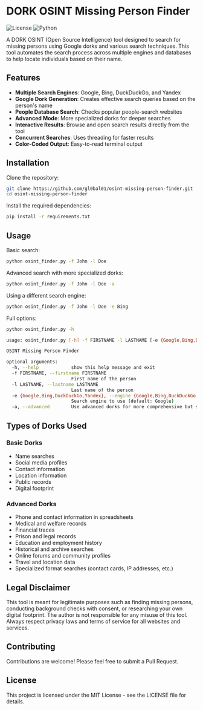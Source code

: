 # DORK OSINT Missing Person Finder

![License](https://img.shields.io/badge/license-MIT-blue.svg)
![Python](https://img.shields.io/badge/python-3.6%2B-blue)

A DORK OSINT (Open Source Intelligence) tool designed to search for missing persons using Google dorks and various search techniques. This tool automates the search process across multiple engines and databases to help locate individuals based on their name.

## Features

- **Multiple Search Engines**: Google, Bing, DuckDuckGo, and Yandex
- **Google Dork Generation**: Creates effective search queries based on the person's name
- **People Database Search**: Checks popular people-search websites
- **Advanced Mode**: More specialized dorks for deeper searches
- **Interactive Results**: Browse and open search results directly from the tool
- **Concurrent Searches**: Uses threading for faster results
- **Color-Coded Output**: Easy-to-read terminal output

## Installation

Clone the repository:
```bash
git clone https://github.com/gl0bal01/osint-missing-person-finder.git
cd osint-missing-person-finder
```

Install the required dependencies:
```bash
pip install -r requirements.txt
```

## Usage

Basic search:
```bash
python osint_finder.py -f John -l Doe
```

Advanced search with more specialized dorks:
```bash
python osint_finder.py -f John -l Doe -a
```

Using a different search engine:
```bash
python osint_finder.py -f John -l Doe -e Bing
```

Full options:
```bash
python osint_finder.py -h

usage: osint_finder.py [-h] -f FIRSTNAME -l LASTNAME [-e {Google,Bing,DuckDuckGo,Yandex}] [-a]

OSINT Missing Person Finder

optional arguments:
  -h, --help            show this help message and exit
  -f FIRSTNAME, --firstname FIRSTNAME
                        First name of the person
  -l LASTNAME, --lastname LASTNAME
                        Last name of the person
  -e {Google,Bing,DuckDuckGo,Yandex}, --engine {Google,Bing,DuckDuckGo,Yandex}
                        Search engine to use (default: Google)
  -a, --advanced        Use advanced dorks for more comprehensive but slower search
```

## Types of Dorks Used

### Basic Dorks
- Name searches
- Social media profiles
- Contact information
- Location information
- Public records
- Digital footprint

### Advanced Dorks
- Phone and contact information in spreadsheets
- Medical and welfare records
- Financial traces
- Prison and legal records
- Education and employment history
- Historical and archive searches
- Online forums and community profiles
- Travel and location data
- Specialized format searches (contact cards, IP addresses, etc.)

## Legal Disclaimer

This tool is meant for legitimate purposes such as finding missing persons, conducting background checks with consent, or researching your own digital footprint. The author is not responsible for any misuse of this tool. Always respect privacy laws and terms of service for all websites and services.

## Contributing

Contributions are welcome! Please feel free to submit a Pull Request.

## License

This project is licensed under the MIT License - see the LICENSE file for details.
